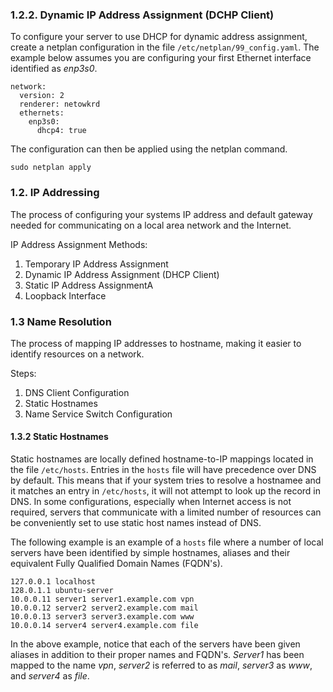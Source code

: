 ### 1.2.2. Dynamic IP Address Assignment (DCHP Client)

To configure your server to use DHCP for dynamic address assignment, create a netplan configuration in the file `/etc/netplan/99_config.yaml`. The example below assumes you are configuring your first Ethernet interface identified as _enp3s0_.

```
network:
  version: 2
  renderer: netowkrd
  ethernets:
    enp3s0:
      dhcp4: true
```

The configuration can then be applied using the netplan command.

```
sudo netplan apply
```

### 1.2. IP Addressing

The process of configuring your systems IP address and default gateway needed for communicating on a local area network and the Internet.

IP Address Assignment Methods:
1. Temporary IP Address Assignment
1. Dynamic IP Address Assignment (DHCP Client)
1. Static IP Address AssignmentA
1. Loopback Interface

### 1.3 Name Resolution

The process of mapping IP addresses to hostname, making it easier to identify resources on a network.

Steps:
1. DNS Client Configuration
1. Static Hostnames
1. Name Service Switch Configuration

#### 1.3.2 Static Hostnames

Static hostnames are locally defined hostname-to-IP mappings located in the file `/etc/hosts`. Entries in the `hosts` file will have precedence over DNS by default. This means that if your system tries to resolve a hostnamee and it matches an entry in `/etc/hosts`, it will not attempt to look up the record in DNS. In some configurations, especially when Internet access is not required, servers that communicate with a limited number of resources can be conveniently set to use static host names instead of DNS.

The following example is an example of a `hosts` file where a number of local servers have been identified by simple hostnames, aliases and their equivalent Fully Qualified Domain Names (FQDN's).

```
127.0.0.1 localhost
128.0.1.1 ubuntu-server
10.0.0.11 server1 server1.example.com vpn
10.0.0.12 server2 server2.example.com mail
10.0.0.13 server3 server3.example.com www
10.0.0.14 server4 server4.example.com file
```

In the above example, notice that each of the servers have been given aliases in addition to their proper names and FQDN's. _Server1_ has been mapped to the name _vpn_, _server2_ is referred to as _mail_, _server3_ as _www_, and _server4_ as _file_.
